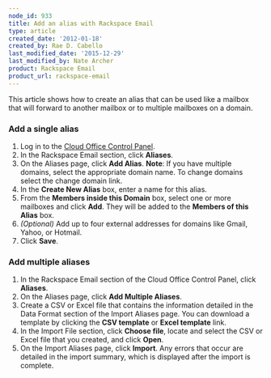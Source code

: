 ```yaml
---
node_id: 933
title: Add an alias with Rackspace Email
type: article
created_date: '2012-01-18'
created_by: Rae D. Cabello
last_modified_date: '2015-12-29'
last_modified_by: Nate Archer
product: Rackspace Email
product_url: rackspace-email
---
```


This article shows how to create an alias that can be used like a mailbox that will forward to another mailbox or to multiple mailboxes on a domain.

### Add a single alias

1. Log in to the [Cloud Office Control Panel](https://cp.rackspace.com/).
2. In the Rackspace Email section, click **Aliases**.
3. On the Aliases page, click **Add Alias**.
    **Note**: If you have multiple domains, select the appropriate domain name. To change domains select the change domain link.
4. In the **Create New Alias** box, enter a name for this alias.
5. From the **Members inside this Domain** box, select one or more mailboxes and click **Add**. They will be added to the **Members of this Alias** box.
6. *(Optional)* Add up to four external addresses for domains like Gmail, Yahoo, or Hotmail.
7. Click **Save**.

### Add multiple aliases

1. In the Rackspace Email section of the Cloud Office Control Panel, click **Aliases**.
2. On the Aliases page, click **Add Multiple Aliases**.
3. Create a CSV or Excel file that contains the information detailed in the Data Format section of the Import Aliases page. You can download a template by clicking the **CSV template** or **Excel template** link.
4. In the Import File section, click **Choose file**, locate and select the CSV or Excel file that you created, and click **Open**.
5. On the Import Aliases page, click **Import**.
    Any errors that occur are detailed in the import summary, which is displayed after the import is complete.
